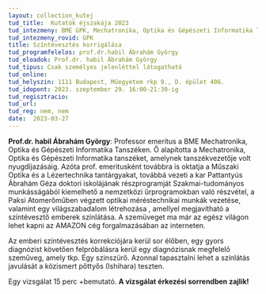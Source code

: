 ```yaml
---
layout: collection_kutej
tud_title:  Kutatók éjszakája 2023
tud_intezmeny: BME GPK, Mechatronika, Optika és Gépészeti Informatika Tanszék
tud_intezmeny_rovid: GPK
title: Színtévesztés korrigálása
tud_programfelelos: prof.dr.habil Ábrahám György
tud_eloadok: Prof.dr. habil Ábrahám György
tud_tipus: Csak személyes jelenléttel látogatható
tud_online: 
tud_helyszin: 1111 Budapest, Műegyetem rkp 9., D. épület 406.
tud_idopont: 2023. szeptember 29. 16:00-21:30-ig
tud_regisztracio: 
tud_url: 
tud_reg: nem, nem
date:  2023-03-27
---
```


**Prof.dr. habil Ábrahám György**: Professor emeritus a BME Mechatronika, Optika és Gépészeti Informatika Tanszéken. Ő alapította a Mechatronika, Optika és Gépészeti Informatika tanszéket, amelynek tanszékvezetője volt nyugdíjazásáig. Azóta prof. emeritusként továbbra is oktatja a Műszaki Optika és a Lézertechnika tantárgyakat, továbbá vezeti a kar Pattantyús Ábrahám Géza doktori iskolájának részprogramját  Szakmai-tudományos munkásságából kiemelhető a nemzetközi űrprogramokban való részvétel, a Paksi Atomerőműben végzett optikai méréstechnikai munkák vezetése, valamint egy világszabadalom létrehozása , amellyel megjavítható a színtévesztő emberek színlátása. A szemüveget ma már az egész világon lehet kapni az AMAZON cég forgalmazásában az interneten.


Az emberi színtévesztés korrekciójára kerül sor élőben, egy gyors diagnózist követően felpróbálásra kerül egy diagnózisnak megfelelő szeműveg, amely tkp. Egy szinszürő. Azonnal tapasztalni lehet a színlátás javulását a közismert pőttyős (Ishihara) teszten.


Egy vizsgálat 15 perc +bemutató. **A vizsgálat érkezési sorrendben zajlik!**
